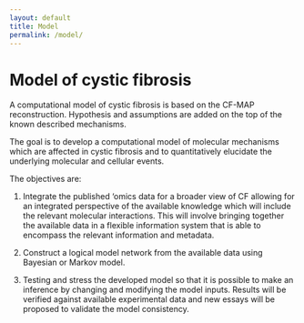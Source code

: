 ```yaml
---
layout: default
title: Model
permalink: /model/
---
```


# Model of cystic fibrosis

A computational model of cystic fibrosis is based on the CF-MAP reconstruction. Hypothesis and assumptions are added on the top of the known described mechanisms.

The goal is to develop a computational model of molecular mechanisms which are affected in cystic fibrosis and to quantitatively elucidate the underlying molecular and cellular events.

The objectives are:

1. Integrate the published ‘omics data for a broader view of CF allowing for an integrated perspective of the available knowledge which will include the relevant molecular interactions. This will involve bringing together the available data in a flexible information system that is able to encompass the relevant information and metadata. 

2. Construct a logical model network from the available data using Bayesian or Markov model.

3. Testing and stress the developed model so that it is possible to make an inference by changing and modifying the model inputs. Results will be verified against available experimental data and new essays will be proposed to validate the model consistency.

